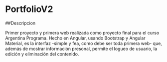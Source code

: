 # PortfolioV2

##Descripcion

Primer proyecto y primera web realizada como proyecto final para el curso Argentina Programa. Hecho en Angular, usando Bootstrap y Angular Material, es la interfaz -simple y fea, como debe ser toda primera web- que, además de mostrar información presonal, permite el logueo de usuario, la edición y eliminación del contenido. 
